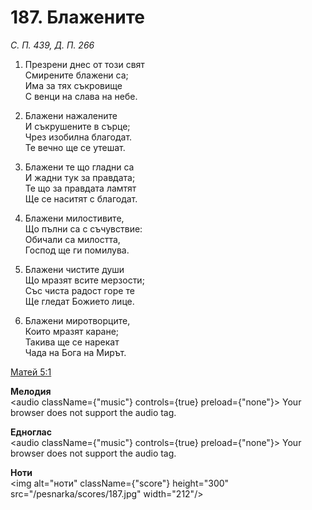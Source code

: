 # 187. Блажените

_С. П. 439, Д. П. 266_

1. Презрени днес от този свят  
Смирените блажени са;  
Има за тях съкровище  
С венци на слава на небе.  

2. Блажени нажалените  
И съкрушените в сърце;  
Чрез изобилна благодат.  
Те вечно ще се утешат.  

3. Блажени те що гладни са  
И жадни тук за правдата;  
Те що за правдата ламтят  
Ще се наситят с благодат.  

4. Блажени милостивите,  
Що пълни са с съчувствие:  
Обичали са милостта,  
Господ ще ги помилува.  

5. Блажени чистите души  
Що мразят всите мерзости;  
Със чиста радост горе те  
Ще гледат Божието лице.  

6. Блажени миротворците,  
Които мразят каране;  
Такива ще се нарекат  
Чада на Бога на Мирът.

[Матей 5:1](http://biblia.bg/index.php?k=40&g=5&s=1)

**Мелодия**  
<audio className={"music"} controls={true} preload={"none"}>
    <source src="/pesnarka/mp3/187.mp3" type="audio/mpeg"/>
    Your browser does not support the audio tag.
</audio>

**Едноглас**  
<audio className={"music"} controls={true} preload={"none"}>
    <source src="/pesnarka/transp/187.mp3" type="audio/mpeg"/>
    Your browser does not support the audio tag.
</audio>

**Ноти**  
<img alt="ноти" className={"score"} height="300" src="/pesnarka/scores/187.jpg" width="212"/>
